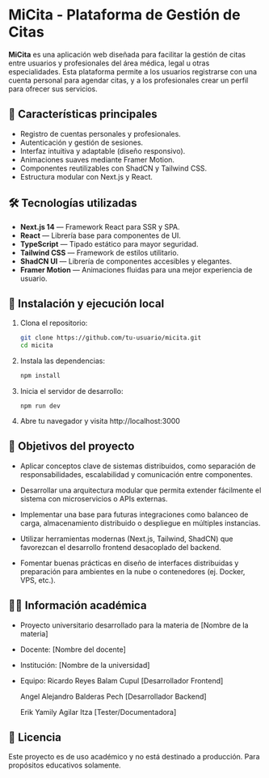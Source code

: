 # MiCita - Plataforma de Gestión de Citas

**MiCita** es una aplicación web diseñada para facilitar la gestión de citas entre usuarios y profesionales del área médica, legal u otras especialidades. Esta plataforma permite a los usuarios registrarse con una cuenta personal para agendar citas, y a los profesionales crear un perfil para ofrecer sus servicios.

## 📌 Características principales

- Registro de cuentas personales y profesionales.
- Autenticación y gestión de sesiones.
- Interfaz intuitiva y adaptable (diseño responsivo).
- Animaciones suaves mediante Framer Motion.
- Componentes reutilizables con ShadCN y Tailwind CSS.
- Estructura modular con Next.js y React.

## 🛠️ Tecnologías utilizadas

- **Next.js 14** — Framework React para SSR y SPA.
- **React** — Librería base para componentes de UI.
- **TypeScript** — Tipado estático para mayor seguridad.
- **Tailwind CSS** — Framework de estilos utilitario.
- **ShadCN UI** — Librería de componentes accesibles y elegantes.
- **Framer Motion** — Animaciones fluidas para una mejor experiencia de usuario.

## 🔧 Instalación y ejecución local

1. Clona el repositorio:
   ```bash
   git clone https://github.com/tu-usuario/micita.git
   cd micita

2. Instala las dependencias:
   ```bash
   npm install

3. Inicia el servidor de desarrollo:
   ```
   npm run dev

4. Abre tu navegador y visita http://localhost:3000

## 🎯 Objetivos del proyecto

- Aplicar conceptos clave de sistemas distribuidos, como separación de responsabilidades, escalabilidad y comunicación entre componentes.

- Desarrollar una arquitectura modular que permita extender fácilmente el sistema con microservicios o APIs externas.

- Implementar una base para futuras integraciones como balanceo de carga, almacenamiento distribuido o despliegue en múltiples instancias.

- Utilizar herramientas modernas (Next.js, Tailwind, ShadCN) que favorezcan el desarrollo frontend desacoplado del backend.

- Fomentar buenas prácticas en diseño de interfaces distribuidas y preparación para ambientes en la nube o contenedores (ej. Docker, VPS, etc.).

## 👨‍🏫 Información académica

- Proyecto universitario desarrollado para la materia de [Nombre de la materia]
- Docente: [Nombre del docente]
- Institución: [Nombre de la universidad]
- Equipo: 
  Ricardo Reyes Balam Cupul [Desarrollador Frontend]  

  Angel Alejandro Balderas Pech [Desarrollador Backend]  

  Erik Yamily Agilar Itza [Tester/Documentadora]  
## 📄 Licencia
Este proyecto es de uso académico y no está destinado a producción. Para propósitos educativos solamente.
